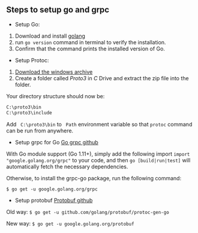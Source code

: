 ## Steps to setup go and grpc

- Setup Go:
1. Download and install [golang](https://golang.org/doc/install)
2. run `go version` command in terminal to verify the installation.
3. Confirm that the command prints the installed version of Go.

- Setup Protoc:
1. [Download the windows archive](https://github.com/google/protobuf/releases)
2. Create a folder called _Proto3_ in _C_ Drive and extract the zip file into the folder.

Your directory structure should now be:
```markdown
C:\proto3\bin 
C:\proto3\include
```
Add ``` C:\proto3\bin``` to ``` Path``` environment variable so that ```protoc``` command can be run from anywhere.
- Setup grpc for Go [Go grpc github](https://github.com/grpc/grpc-go)

With Go module support (Go 1.11+), simply add the following import
`import "google.golang.org/grpc"`
to your code, and then `go [build|run|test]` will automatically fetch the necessary dependencies.

Otherwise, to install the grpc-go package, run the following command:

`$ go get -u google.golang.org/grpc`

- Setup protobuf [Protobuf github](https://github.com/golang/protobuf)

Old way: `$ go get -u github.com/golang/protobuf/protoc-gen-go`

New way: `$ go get -u google.golang.org/protobuf`
